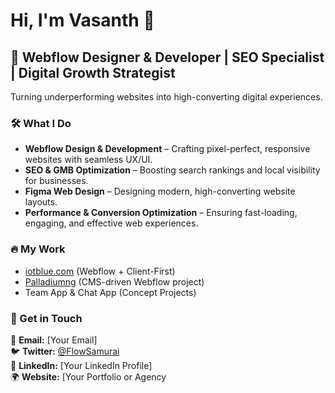# Hi, I'm Vasanth 👋

## 🚀 Webflow Designer & Developer | SEO Specialist | Digital Growth Strategist  
Turning underperforming websites into high-converting digital experiences.

### 🛠️ What I Do
- **Webflow Design & Development** – Crafting pixel-perfect, responsive websites with seamless UX/UI.
- **SEO & GMB Optimization** – Boosting search rankings and local visibility for businesses.
- **Figma Web Design** – Designing modern, high-converting website layouts.
- **Performance & Conversion Optimization** – Ensuring fast-loading, engaging, and effective web experiences.

### 🔥 My Work
- [iotblue.com](https://iotblue.com) (Webflow + Client-First)
- [Palladiumng](https://palladium-32b06e.webflow.io/) (CMS-driven Webflow project)
- Team App & Chat App (Concept Projects)

### 📌 Get in Touch
📩 **Email:** [Your Email]  
🐦 **Twitter:** [@FlowSamurai](https://twitter.com/FlowSamurai)  
💼 **LinkedIn:** [Your LinkedIn Profile]  
🌍 **Website:** [Your Portfolio or Agency 
